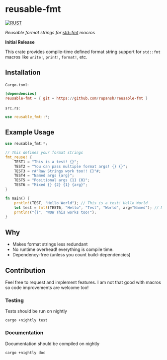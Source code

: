 # reusable-fmt 

[![RUST](https://img.shields.io/badge/made%20with-RUST-red.svg?style=for-the-badge&logo=rust)](https://www.rust-lang.org/)

*Reusable format strings for [std::fmt](https://doc.rust-lang.org/std/fmt/) macros*

**Initial Release**

This crate provides compile-time defined format string support for `std::fmt` macros like `write!`, `print!`, `format!`, etc.

## Installation

`Cargo.toml`:
```toml
[dependencies]
reusable-fmt = { git = https://github.com/rupansh/reusable-fmt }
```

`src.rs`:
```rust
use reusable_fmt::*;
```

## Example Usage
```rust
use reusable_fmt:*;

// This defines your format strings
fmt_reuse! {
    TEST1 = "This is a test! {}";
    TEST2 = "You can pass multiple format args! {} {}";
    TEST3 = r#"Raw Strings work too!! {}"#;
    TEST4 = "Named args {arg}";
    TEST5 = "Positional args {1} {0}";
    TEST6 = "Mixed {} {2} {1} {arg}";
}

fn main() {
	prntln!(TEST, "Hello World"); // This is a test! Hello World
	let test = fmt!(TEST6, "Hello", "Test", "World", arg="Named"); // Mixed Hello World Test Named
	prntln!("{}", "WOW This works too!");
}
```

## Why
- Makes format strings less redundant
- No runtime overhead! everything is compile time.
- Dependency-free (unless you count build-dependencies)

## Contribution
Feel free to request and implement features.
I am not that good with macros so code improvements are welcome too!

### Testing
Tests should be run on nightly

`cargo +nightly test`

### Documentation
Documentation should be compiled on nightly

`cargo +nightly doc`
